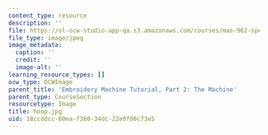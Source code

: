 ```yaml
---
content_type: resource
description: ''
file: https://ol-ocw-studio-app-qa.s3.amazonaws.com/courses/mas-962-special-topics-new-textiles-spring-2010/18ccddcc60eaf36034dc22e0f00c73e5_hoop.jpg
file_type: image/jpeg
image_metadata:
  caption: ''
  credit: ''
  image-alt: ''
learning_resource_types: []
ocw_type: OCWImage
parent_title: 'Embroidery Machine Tutorial, Part 2: The Machine'
parent_type: CourseSection
resourcetype: Image
title: hoop.jpg
uid: 18ccddcc-60ea-f360-34dc-22e0f00c73e5
---
```

